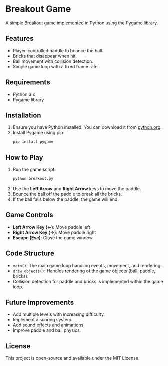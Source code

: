 # Breakout Game

A simple Breakout game implemented in Python using the Pygame library.

## Features
- Player-controlled paddle to bounce the ball.
- Bricks that disappear when hit.
- Ball movement with collision detection.
- Simple game loop with a fixed frame rate.

## Requirements
- Python 3.x
- Pygame library

## Installation
1. Ensure you have Python installed. You can download it from [python.org](https://www.python.org/).
2. Install Pygame using pip:
   ```sh
   pip install pygame
   ```

## How to Play
1. Run the game script:
   ```sh
   python breakout.py
   ```
2. Use the **Left Arrow** and **Right Arrow** keys to move the paddle.
3. Bounce the ball off the paddle to break all the bricks.
4. If the ball falls below the paddle, the game will end.

## Game Controls
- **Left Arrow Key (←)**: Move paddle left
- **Right Arrow Key (→)**: Move paddle right
- **Escape (Esc)**: Close the game window

## Code Structure
- `main()`: The main game loop handling events, movement, and rendering.
- `draw_objects()`: Handles rendering of the game objects (ball, paddle, bricks).
- Collision detection for paddle and bricks is implemented within the game loop.

## Future Improvements
- Add multiple levels with increasing difficulty.
- Implement a scoring system.
- Add sound effects and animations.
- Improve paddle and ball physics.

## License
This project is open-source and available under the MIT License.

